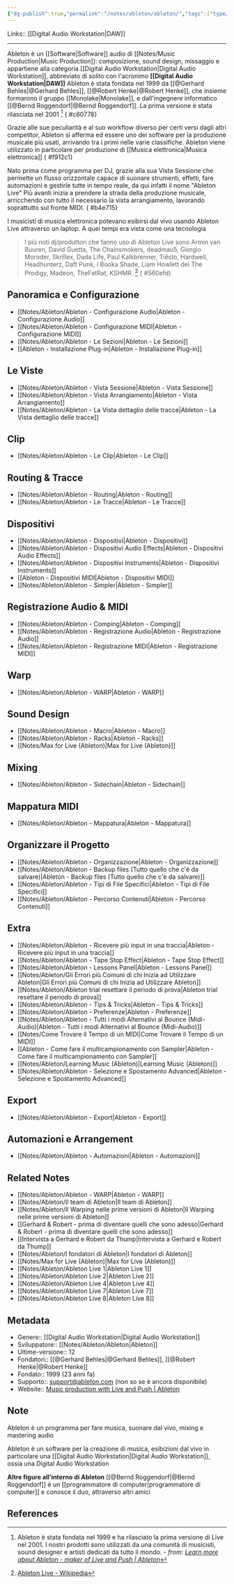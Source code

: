```yaml
---
{"dg-publish":true,"permalink":"/notes/ableton/ableton/","tags":["type/dashboard/MOC"]}
---
```


Links:: [[Digital Audio Workstation\|DAW]]

---
Ableton è un [[Software\|Software]] audio di [[Notes/Music Production\|Music Production]]: composizione, sound design, missaggio e appartiene alla categoria [[Digital Audio Workstation\|Digital Audio Workstation]], abbreviato di solito con l'acronimo **[[Digital Audio Workstation\|DAW]]**
Ableton è stata fondata nel 1999 da [[@Gerhard Behles\|@Gerhard Behles]], [[@Robert Henke\|@Robert Henke]], che insieme formarono il gruppo [[Monolake\|Monolake]], e dall'ingegnere informatico [[@Bernd Roggendorf\|@Bernd Roggendorf]]. 
La prima versione è stata rilasciata nel 2001 [^1]
{ #c60778}


Grazie alle sue peculiarità e al suo workflow diverso per certi versi dagli altri competitor, Ableton si afferma ed essere uno dei software per la produzione musicale più usati, arrivando tra i primi  nelle varie classifiche. 
Ableton viene utilizzato in particolare per produzione di [[Musica elettronica\|Musica elettronica]]
{ #f912c1}


Nato prima come programma per DJ, grazie alla sua Vista Sessione che permette un flusso orizzontale capace di suonare strumenti, effetti, fare automazioni e gestirle tutte in tempo reale, da qui infatti il nome "Ableton Live"
Più avanti inizia a prendere la strada della produzione musicale, arricchendo con tutto il necessario la vista arrangiamento, lavorando soprattutto sul fronte MIDI.
{ #b4e715}


I musicisti di musica elettronica potevano esibirsi dal vivo usando Ableton Live attraverso un laptop. A quei tempi era vista come una tecnologia 

> I più noti dj/produttori che fanno uso di Ableton Live sono Armin van Buuren, David Guetta, The Chainsmokers, deadmau5, Giorgio Moroder, Skrillex, Dada Life, Paul Kalkbrenner, Tiësto, Hardwell, Headhunterz, Daft Punk, i Booka Shade, Liam Howlett dei The Prodigy, Madeon, TheFatRat, KSHMR. [^2]
{ #560efd}

> 


## Panoramica e Configurazione

- [[Notes/Ableton/Ableton - Configurazione Audio\|Ableton - Configurazione Audio]]
- [[Notes/Ableton/Ableton - Configurazione MIDI\|Ableton - Configurazione MIDI]]
- [[Notes/Ableton/Ableton - Le Sezioni\|Ableton - Le Sezioni]]
- [[Ableton - Installazione Plug-in\|Ableton - Installazione Plug-in]]

## Le Viste

- [[Notes/Ableton/Ableton - Vista Sessione\|Ableton - Vista Sessione]]
- [[Notes/Ableton/Ableton - Vista Arrangiamento\|Ableton - Vista Arrangiamento]]
- [[Notes/Ableton/Ableton - La Vista dettaglio delle tracce\|Ableton - La Vista dettaglio delle tracce]]


## Clip

- [[Notes/Ableton/Ableton - Le Clip\|Ableton - Le Clip]]

## Routing & Tracce

- [[Notes/Ableton/Ableton - Routing\|Ableton - Routing]]
- [[Notes/Ableton/Ableton - Le Tracce\|Ableton - Le Tracce]]


## Dispositivi

- [[Notes/Ableton/Ableton - Dispositivi\|Ableton - Dispositivi]]
- [[Notes/Ableton/Ableton - Dispositivi Audio Effects\|Ableton - Dispositivi Audio Effects]]
- [[Notes/Ableton/Ableton - Dispositivi Instruments\|Ableton - Dispositivi Instruments]]
- [[Ableton - Dispositivi MIDI\|Ableton - Dispositivi MIDI]]
- [[Notes/Ableton/Ableton - Simpler\|Ableton - Simpler]]

## Registrazione Audio & MIDI

- [[Notes/Ableton/Ableton - Comping\|Ableton - Comping]]
- [[Notes/Ableton/Ableton - Registrazione Audio\|Ableton - Registrazione Audio]]
- [[Notes/Ableton/Ableton - Registrazione MIDI\|Ableton - Registrazione MIDI]]

## Warp

- [[Notes/Ableton/Ableton - WARP\|Ableton - WARP]]

## Sound Design

- [[Notes/Ableton/Ableton - Macro\|Ableton - Macro]]
- [[Notes/Ableton/Ableton - Racks\|Ableton - Racks]]
- [[Notes/Max for Live (Ableton)\|Max for Live (Ableton)]]

## Mixing

- [[Notes/Ableton/Ableton - Sidechain\|Ableton - Sidechain]]

## Mappatura MIDI

- [[Notes/Ableton/Ableton - Mappatura\|Ableton - Mappatura]]

## Organizzare il Progetto

- [[Notes/Ableton/Ableton - Organizzazione\|Ableton - Organizzazione]]
- [[Notes/Ableton/Ableton - Backup files (Tutto quello che c'è da salvare)\|Ableton - Backup files (Tutto quello che c'è da salvare)]]
- [[Notes/Ableton/Ableton - Tipi di File Specifici\|Ableton - Tipi di File Specifici]]
- [[Notes/Ableton/Ableton - Percorso Contenuti\|Ableton - Percorso Contenuti]]


## Extra

- [[Notes/Ableton/Ableton - Ricevere più input in una traccia\|Ableton - Ricevere più input in una traccia]]
- [[Notes/Ableton/Ableton - Tape Stop Effect\|Ableton - Tape Stop Effect]]
- [[Notes/Ableton/Ableton - Lessons Panel\|Ableton - Lessons Panel]]
- [[Notes/Ableton/Gli Errori più Comuni di chi Inizia ad Utilizzare Ableton\|Gli Errori più Comuni di chi Inizia ad Utilizzare Ableton]]
- [[Notes/Ableton/Ableton trial resettare il periodo di prova\|Ableton trial resettare il periodo di prova]]
- [[Notes/Ableton/Ableton - Tips & Tricks\|Ableton - Tips & Tricks]]
- [[Notes/Ableton/Ableton - Preferenze\|Ableton - Preferenze]]
- [[Notes/Ableton/Ableton - Tutti i modi Alternativi al Bounce (Midi-Audio)\|Ableton - Tutti i modi Alternativi al Bounce (Midi-Audio)]]
- [[Notes/Come Trovare il Tempo di un MIDI\|Come Trovare il Tempo di un MIDI]]
- [[Ableton - Come fare il multicampionamento con Sampler\|Ableton - Come fare il multicampionamento con Sampler]]
- [[Notes/Ableton/Learning Music (Ableton)\|Learning Music (Ableton)]]
- [[Notes/Ableton/Ableton - Selezione e Spostamento Advanced\|Ableton - Selezione e Spostamento Advanced]]



## Export

- [[Notes/Ableton/Ableton - Export\|Ableton - Export]]

## Automazioni e Arrangement

- [[Notes/Ableton/Ableton - Automazioni\|Ableton - Automazioni]]



## Related Notes

- [[Notes/Ableton/Ableton - WARP\|Ableton - WARP]]
- [[Notes/Ableton/Il team di Ableton\|Il team di Ableton]]
- [[Notes/Ableton/Il Warping nelle prime versioni di Ableton\|Il Warping nelle prime versioni di Ableton]]
- [[Gerhard & Robert - prima di diventare quelli che sono adesso\|Gerhard & Robert - prima di diventare quelli che sono adesso]]
- [[Intervista a Gerhard e Robert da Thump\|Intervista a Gerhard e Robert da Thump]]
- [[Notes/Ableton/I fondatori di Ableton\|I fondatori di Ableton]]
- [[Notes/Max for Live (Ableton)\|Max for Live (Ableton)]]
- [[Notes/Ableton/Ableton Live 1\|Ableton Live 1]]
- [[Notes/Ableton/Ableton Live 2\|Ableton Live 2]]
- [[Notes/Ableton/Ableton Live 4\|Ableton Live 4]]
- [[Notes/Ableton/Ableton Live 7\|Ableton Live 7]]
- [[Notes/Ableton/Ableton Live 8\|Ableton Live 8]]

## Metadata

- Genere:: [[Digital Audio Workstation\|Digital Audio Workstation]]
- Sviluppatore:: [[Notes/Ableton/Ableton\|Ableton]]
- Ultime-versione:: 12
- Fondatori:: [[@Gerhard Behles\|@Gerhard Behles]], [[@Robert Henke\|@Robert Henke]]
- Fondato:: 1999 (23 anni fa)
- Supporto:: support@ableton.com (non so se è ancora disponibile)
- Website:: [Music production with Live and Push | Ableton](https://www.ableton.com/en/)

## Note

Ableton è un programma per fare musica, suonare dal vivo, mixing e mastering audio

Ableton è un software per la creazione di musica, esibizioni dal vivo in particolare una [[Digital Audio Workstation\|Digital Audio Workstation]], ossia una Digital Audio Workstation

**Altre figure all'interno di Ableton**
[[@Bernd Roggendorf\|@Bernd Roggendorf]] è un [[programmatore di computer\|programmatore di computer]] e conosce il duo, attraverso altri amici

## References

[^1]:  Ableton è stata fondata nel 1999 e ha rilasciato la prima versione di Live nel 2001. I nostri prodotti sono utilizzati da una comunità di musicisti, sound designer e artisti dedicati da tutto il mondo. - _from: [Learn more about Ableton - maker of Live and Push | Ableton](https://www.ableton.com/en/about/)_

[^2]: [Ableton Live - Wikipedia](https://it.wikipedia.org/wiki/Ableton_Live)












